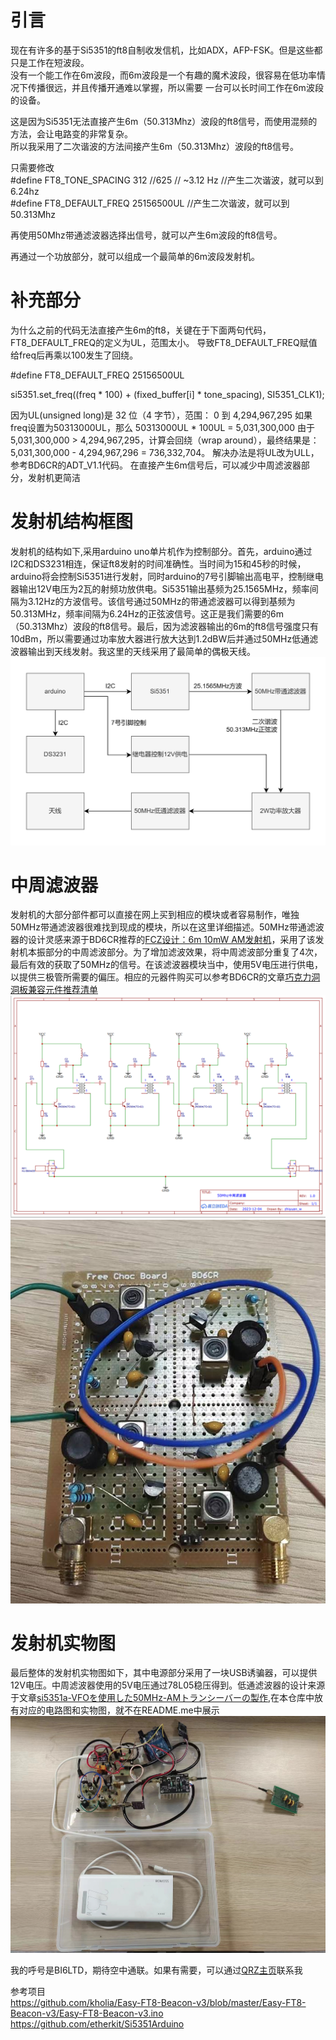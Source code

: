 # 引言
现在有许多的基于Si5351的ft8自制收发信机，比如ADX，AFP-FSK。但是这些都只是工作在短波段。  
没有一个能工作在6m波段，而6m波段是一个有趣的魔术波段，很容易在低功率情况下传播很远，并且传播开通难以掌握，所以需要
一台可以长时间工作在6m波段的设备。

这是因为Si5351无法直接产生6m（50.313Mhz）波段的ft8信号，而使用混频的方法，会让电路变的非常复杂。  
所以我采用了二次谐波的方法间接产生6m（50.313Mhz）波段的ft8信号。  

只需要修改  
#define FT8_TONE_SPACING       312 //625          // ~3.12 Hz     //产生二次谐波，就可以到6.24hz  
#define FT8_DEFAULT_FREQ        25156500UL   //产生二次谐波，就可以到50.313Mhz  

再使用50Mhz带通滤波器选择出信号，就可以产生6m波段的ft8信号。

再通过一个功放部分，就可以组成一个最简单的6m波段发射机。

# 补充部分
为什么之前的代码无法直接产生6m的ft8，关键在于下面两句代码，FT8_DEFAULT_FREQ的定义为UL，范围太小。 
导致FT8_DEFAULT_FREQ赋值给freq后再乘以100发生了回绕。 

#define FT8_DEFAULT_FREQ        25156500UL 

si5351.set_freq((freq * 100) + (fixed_buffer[i] * tone_spacing), SI5351_CLK1); 

因为UL(unsigned long)是 32 位（4 字节），范围： 
0 到 4,294,967,295 
如果freq设置为50313000UL，那么 
50313000UL * 100UL = 5,031,300,000 
由于 5,031,300,000 > 4,294,967,295，计算会回绕（wrap around），最终结果是： 
5,031,300,000 - 4,294,967,296 = 736,332,704。 
解决办法是将UL改为ULL，参考BD6CR的ADT_V1.1代码。 
在直接产生6m信号后，可以减少中周滤波器部分，发射机更简洁





# 发射机结构框图
发射机的结构如下,采用arduino uno单片机作为控制部分。首先，arduino通过I2C和DS3231相连，保证ft8发射的时间准确性。当时间为15和45秒的时候，arduino将会控制Si5351进行发射，同时arduino的7号引脚输出高电平，控制继电器输出12V电压为2瓦的射频功放供电。Si5351输出基频为25.1565MHz，频率间隔为3.12Hz的方波信号。该信号通过50MHz的带通滤波器可以得到基频为50.313MHz，频率间隔为6.24Hz的正弦波信号。这正是我们需要的6m（50.313Mhz）波段的ft8信号。最后，因为滤波器输出的6m的ft8信号强度只有10dBm，所以需要通过功率放大器进行放大达到1.2dBW后并通过50MHz低通滤波器输出到天线发射。我这里的天线采用了最简单的偶极天线。
![](/发射机结构框图.png "发射机结构框图")

# 中周滤波器
发射机的大部分部件都可以直接在网上买到相应的模块或者容易制作，唯独50MHz带通滤波器很难找到现成的模块，所以在这里详细描述。50MHz带通滤波器的设计灵感来源于BD6CR推荐的[FCZ设计：6m 10mW AM发射机](https://mp.weixin.qq.com/s/AetS39uVVhYQ-F7M1klsOw)，采用了该发射机本振部分的中周滤波部分。为了增加滤波效果，将中周滤波部分重复了4次，最后有效的获取了50MHz的信号。在该滤波器模块当中，使用5V电压进行供电，以提供三极管所需要的偏压。相应的元器件购买可以参考BD6CR的文章[巧克力洞洞板兼容元件推荐清单](https://mp.weixin.qq.com/s/ajzGyxk936OTM2Bte2V80g)
![](/中周滤波器电路图.png "中周滤波器实物图")
![](/中周滤波器实物图.jpg "中周滤波器实物图")

# 发射机实物图
最后整体的发射机实物图如下，其中电源部分采用了一块USB诱骗器，可以提供12V电压。中周滤波器使用的5V电压通过78L05稳压得到。低通滤波器的设计来源于文章[si5351a-VFOを使用した50MHz-AMトランシーバーの製作](https://www.henteko.org/wpress/ham_radio/si5351a-vfo_50mhz-am_transceiver/),在本仓库中放有对应的电路图和实物图，就不在README.me中展示
![](/发射机实物图.jpg "发射机实物图")

我的呼号是BI6LTD，期待空中通联。如果有需要，可以通过[QRZ主页](https://www.qrz.com/db/BI6LTD)联系我


参考项目  
https://github.com/kholia/Easy-FT8-Beacon-v3/blob/master/Easy-FT8-Beacon-v3/Easy-FT8-Beacon-v3.ino  
https://github.com/etherkit/Si5351Arduino  
